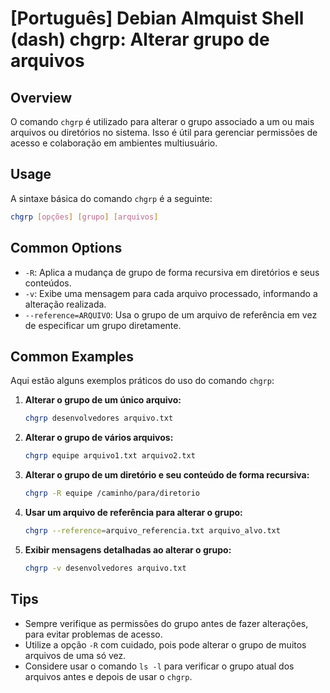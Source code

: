 # [Português] Debian Almquist Shell (dash) chgrp: Alterar grupo de arquivos

## Overview
O comando `chgrp` é utilizado para alterar o grupo associado a um ou mais arquivos ou diretórios no sistema. Isso é útil para gerenciar permissões de acesso e colaboração em ambientes multiusuário.

## Usage
A sintaxe básica do comando `chgrp` é a seguinte:

```bash
chgrp [opções] [grupo] [arquivos]
```

## Common Options
- `-R`: Aplica a mudança de grupo de forma recursiva em diretórios e seus conteúdos.
- `-v`: Exibe uma mensagem para cada arquivo processado, informando a alteração realizada.
- `--reference=ARQUIVO`: Usa o grupo de um arquivo de referência em vez de especificar um grupo diretamente.

## Common Examples
Aqui estão alguns exemplos práticos do uso do comando `chgrp`:

1. **Alterar o grupo de um único arquivo:**
   ```bash
   chgrp desenvolvedores arquivo.txt
   ```

2. **Alterar o grupo de vários arquivos:**
   ```bash
   chgrp equipe arquivo1.txt arquivo2.txt
   ```

3. **Alterar o grupo de um diretório e seu conteúdo de forma recursiva:**
   ```bash
   chgrp -R equipe /caminho/para/diretorio
   ```

4. **Usar um arquivo de referência para alterar o grupo:**
   ```bash
   chgrp --reference=arquivo_referencia.txt arquivo_alvo.txt
   ```

5. **Exibir mensagens detalhadas ao alterar o grupo:**
   ```bash
   chgrp -v desenvolvedores arquivo.txt
   ```

## Tips
- Sempre verifique as permissões do grupo antes de fazer alterações, para evitar problemas de acesso.
- Utilize a opção `-R` com cuidado, pois pode alterar o grupo de muitos arquivos de uma só vez.
- Considere usar o comando `ls -l` para verificar o grupo atual dos arquivos antes e depois de usar o `chgrp`.